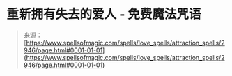 <!--yml

类别: 未分类

日期：2024年06月12日 18:36:39

-->

# 重新拥有失去的爱人 - 免费魔法咒语

> 来源：[https://www.spellsofmagic.com/spells/love_spells/attraction_spells/2946/page.html#0001-01-01](https://www.spellsofmagic.com/spells/love_spells/attraction_spells/2946/page.html#0001-01-01)
